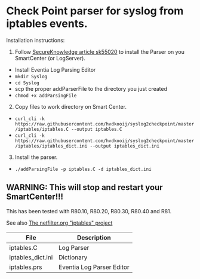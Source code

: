 # Check Point parser for syslog from iptables events.

Installation instructions:
1. Follow [SecureKnowledge article sk55020](https://supportcenter.checkpoint.com/supportcenter/portal?eventSubmit_doGoviewsolutiondetails=&solutionid=sk55020) to install the Parser on you SmartCenter (or LogServer).
* Install Eventia Log Parsing Editor
* ```mkdir Syslog```
* ```cd Syslog```
* scp the proper addParserFile to the directory you just created
* ```chmod +x addParsingFile```
2. Copy files to work directory on Smart Center.
* ```curl_cli -k https://raw.githubusercontent.com/hvdkooij/syslog2checkpoint/master/iptables/iptables.C --output iptables.C```
* ```curl_cli -k https://raw.githubusercontent.com/hvdkooij/syslog2checkpoint/master/iptables/iptables_dict.ini --output iptables_dict.ini```
3. Install the parser.
* ```./addParsingFile -p iptables.C -d iptables_dict.ini```

 ## WARNING: This will stop and restart your SmartCenter!!!
 
 This has been tested with R80.10, R80.20, R80.30, R80.40 and R81.
 
See also [The netfilter.org "iptables" project](https://netfilter.org/projects/iptables/index.html)

| File | Description |
| --- | --- |
| iptables.C | Log Parser |
| iptables_dict.ini | Dictionary |
| iptables.prs | Eventia Log Parser Editor |

